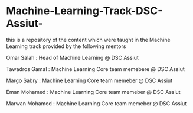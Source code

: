 # Machine-Learning-Track-DSC-Assiut-
this is a repository of the content which were taught in the Machine Learning track provided by the following mentors

Omar Salah : Head of Machine Learning @ DSC Assiut 

Tawadros Gamal : Machine Learning Core team memebere @ DSC Assiut

Margo Sabry : Machine Learning Core team memeber @ DSC Assiut 

Eman Mohamed : Machine Learning Core team memeber @ DSC Assiut 

Marwan Mohamed : Machine Learning Core team memeber @ DSC Assiut 



